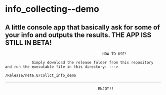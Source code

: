 # info_collecting--demo
A little console app that basically ask for some of your info and outputs the results. THE APP ISS STILL IN BETA!
-------------------------------------------------------------------------------------------------------------------

                                                HOW TO USE!
                                                
                Simply download the release folder from this repository and run the executable file in this directory: --->
                                                                                                  /Release/net6.0/collct_info_demo
                                                                                                  
 -------------------------------------------------------------------------------------------------------------------
 
                                              ENJOY!!
